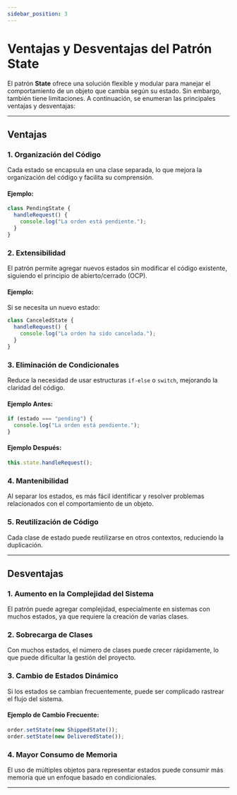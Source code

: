 ```yaml
---
sidebar_position: 3
---
```


# Ventajas y Desventajas del Patrón State

El patrón **State** ofrece una solución flexible y modular para manejar el comportamiento de un objeto que cambia según su estado. Sin embargo, también tiene limitaciones. A continuación, se enumeran las principales ventajas y desventajas:

---

## Ventajas

### 1. **Organización del Código**
Cada estado se encapsula en una clase separada, lo que mejora la organización del código y facilita su comprensión.

#### Ejemplo:
```javascript
class PendingState {
  handleRequest() {
    console.log("La orden está pendiente.");
  }
}
```

### 2. **Extensibilidad**
El patrón permite agregar nuevos estados sin modificar el código existente, siguiendo el principio de abierto/cerrado (OCP).

#### Ejemplo:
Si se necesita un nuevo estado:
```javascript
class CanceledState {
  handleRequest() {
    console.log("La orden ha sido cancelada.");
  }
}
```

### 3. **Eliminación de Condicionales**
Reduce la necesidad de usar estructuras `if-else` o `switch`, mejorando la claridad del código.

#### Ejemplo Antes:
```javascript
if (estado === "pending") {
  console.log("La orden está pendiente.");
}
```
#### Ejemplo Después:
```javascript
this.state.handleRequest();
```

### 4. **Mantenibilidad**
Al separar los estados, es más fácil identificar y resolver problemas relacionados con el comportamiento de un objeto.

### 5. **Reutilización de Código**
Cada clase de estado puede reutilizarse en otros contextos, reduciendo la duplicación.

---

## Desventajas

### 1. **Aumento en la Complejidad del Sistema**
El patrón puede agregar complejidad, especialmente en sistemas con muchos estados, ya que requiere la creación de varias clases.

### 2. **Sobrecarga de Clases**
Con muchos estados, el número de clases puede crecer rápidamente, lo que puede dificultar la gestión del proyecto.

### 3. **Cambio de Estados Dinámico**
Si los estados se cambian frecuentemente, puede ser complicado rastrear el flujo del sistema.

#### Ejemplo de Cambio Frecuente:
```javascript
order.setState(new ShippedState());
order.setState(new DeliveredState());
```

### 4. **Mayor Consumo de Memoria**
El uso de múltiples objetos para representar estados puede consumir más memoria que un enfoque basado en condicionales.

---
